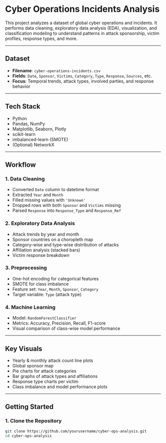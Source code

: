 # Cyber Operations Incidents Analysis

This project analyzes a dataset of global cyber operations and incidents. It performs data cleaning, exploratory data analysis (EDA), visualization, and classification modeling to understand patterns in attack sponsorship, victim profiles, response types, and more.

---

## Dataset

- **Filename**: `cyber-operations-incidents.csv`
- **Fields**: `Date`, `Sponsor`, `Victims`, `Category`, `Type`, `Response`, `Sources`, etc.
- **Focus**: Temporal trends, attack types, involved parties, and response behavior

---

## Tech Stack
- Python
- Pandas, NumPy
- Matplotlib, Seaborn, Plotly
- scikit-learn
- imbalanced-learn (SMOTE)
- (Optional) NetworkX

---

## Workflow

### 1. Data Cleaning
- Converted `Date` column to datetime format
- Extracted `Year` and `Month`
- Filled missing values with `'Unknown'`
- Dropped rows with both `Sponsor` and `Victims` missing
- Parsed `Response` into `Response_Type` and `Response_Ref`

### 2. Exploratory Data Analysis
- Attack trends by year and month
- Sponsor countries on a choropleth map
- Category-wise and type-wise distribution of attacks
- Affiliation analysis (stacked bars)
- Victim response breakdown

### 3. Preprocessing
- One-hot encoding for categorical features
- SMOTE for class imbalance
- Feature set: `Year`, `Month`, `Sponsor`, `Category`
- Target variable: `Type` (attack type)

### 4. Machine Learning
- Model: `RandomForestClassifier`
- Metrics: Accuracy, Precision, Recall, F1-score
- Visual comparison of class-wise model performance

---

## Key Visuals

- Yearly & monthly attack count line plots
- Global sponsor map
- Pie charts for attack categories
- Bar graphs of attack types and affiliations
- Response type charts per victim
- Class imbalance and model performance plots

---

## Getting Started

### 1. Clone the Repository
```bash
git clone https://github.com/yourusername/cyber-ops-analysis.git
cd cyber-ops-analysis
